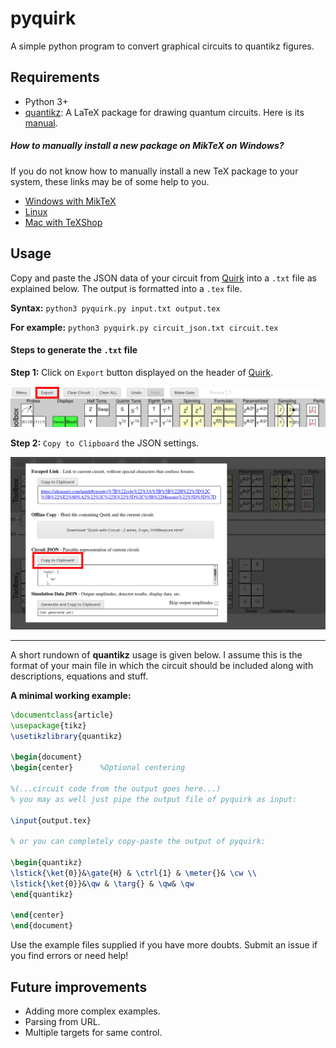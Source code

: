 # pyquirk
A simple python program to convert graphical circuits to quantikz figures.

## Requirements
- Python 3+
- [quantikz](https://ctan.org/pkg/quantikz?lang=en): A LaTeX package for drawing quantum circuits. Here is its [manual](http://mirrors.ibiblio.org/CTAN/graphics/pgf/contrib/quantikz/quantikz.pdf).

##### How to manually install a new package on MikTeX on Windows?
If you do not know how to manually install a new TeX package to your system, these links may be of some help to you.
- [Windows with MikTeX](https://tex.stackexchange.com/questions/2063/how-can-i-manually-install-a-package-on-miktex-windows)
- [Linux](https://tex.stackexchange.com/questions/73016/how-do-i-install-an-individual-package-on-a-linux-system)
- [Mac with TeXShop](https://tex.stackexchange.com/questions/12102/how-do-i-install-ctan-packages-on-mac-os-with-texshop)

## Usage

Copy and paste the JSON data of your circuit from [Quirk](https://algassert.com/quirk) into a `.txt` file as explained below. The output is formatted into a `.tex` file.

**Syntax:** `python3 pyquirk.py input.txt output.tex`

**For example:** `python3 pyquirk.py circuit_json.txt circuit.tex`

#### Steps to generate the `.txt` file
**Step 1:** Click on `Export` button displayed on the header of [Quirk](https://algassert.com/quirk).

![Step 1: Click Export button](quirk1-m.png)

**Step 2:** `Copy to Clipboard` the JSON settings.

![Step 2: Click on Copy JSON settings](quirk2.png)

---

A short rundown of **quantikz** usage is given below. I assume this is the format of your main file in which the circuit should be included along with descriptions, equations and stuff.

**A minimal working example:**
```latex
\documentclass{article}
\usepackage{tikz}
\usetikzlibrary{quantikz}

\begin{document}
\begin{center}      %Optional centering

%(...circuit code from the output goes here...)
% you may as well just pipe the output file of pyquirk as input:

\input{output.tex}

% or you can completely copy-paste the output of pyquirk:

\begin{quantikz}
\lstick{\ket{0}}&\gate{H} & \ctrl{1} & \meter{}& \cw \\
\lstick{\ket{0}}&\qw & \targ{} & \qw& \qw
\end{quantikz}

\end{center}
\end{document}
```

Use the example files supplied if you have more doubts. Submit an issue if you find errors or need help!

## Future improvements
- Adding more complex examples.
- Parsing from URL.
- Multiple targets for same control.
